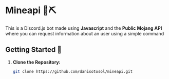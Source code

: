 # Mineapi 💎⛏️

This is a Discord.js bot made using **Javascript** and the **Public Mojang API** where you can request information about an user using a simple command

## Getting Started 🚀

1. **Clone the Repository:**
   ```bash
   git clone https://github.com/danisotosol/mineapi.git
